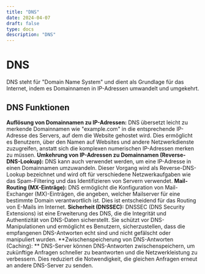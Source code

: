 ```yaml
---
title: "DNS"
date: 2024-04-07
draft: false
type: docs
description: "DNS"
---
```


# DNS

DNS steht für "Domain Name System" und dient als Grundlage für das Internet, indem es Domainnamen in IP-Adressen umwandelt und umgekehrt.

## DNS Funktionen

**Auflösung von Domainnamen zu IP-Adressen:** DNS übersetzt leicht zu merkende Domainnamen wie "example.com" in die entsprechende IP-Adresse des Servers, auf dem die Website gehostet wird. Dies ermöglicht es Benutzern, über den Namen auf Websites und andere Netzwerkdienste zuzugreifen, anstatt sich die komplexen numerischen IP-Adressen merken zu müssen.
**Umkehrung von IP-Adressen zu Domainnamen (Reverse-DNS-Lookup):** DNS kann auch verwendet werden, um eine IP-Adresse in einen Domainnamen umzuwandeln. Dieser Vorgang wird als Reverse-DNS-Lookup bezeichnet und wird oft für verschiedene Netzwerkaufgaben wie das Spam-Filtering und das Identifizieren von Servern verwendet.
**Mail-Routing (MX-Einträge):** DNS ermöglicht die Konfiguration von Mail-Exchanger (MX)-Einträgen, die angeben, welcher Mailserver für eine bestimmte Domain verantwortlich ist. Dies ist entscheidend für das Routing von E-Mails im Internet.
**Sicherheit (DNSSEC):** DNSSEC (DNS Security Extensions) ist eine Erweiterung des DNS, die die Integrität und Authentizität von DNS-Daten sicherstellt. Sie schützt vor DNS-Manipulationen und ermöglicht es Benutzern, sicherzustellen, dass die empfangenen DNS-Antworten echt sind und nicht gefälscht oder manipuliert wurden.
**Zwischenspeicherung von DNS-Antworten (Caching): ** DNS-Server können DNS-Antworten zwischenspeichern, um zukünftige Anfragen schneller zu beantworten und die Netzwerkleistung zu verbessern. Dies reduziert die Notwendigkeit, die gleichen Anfragen erneut an andere DNS-Server zu senden.
